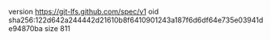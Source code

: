 version https://git-lfs.github.com/spec/v1
oid sha256:122d642a244442d21610b8f6410901243a187f6d6df64e735e03941de94870ba
size 811

